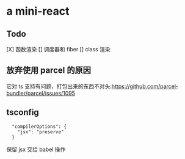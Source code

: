 # a mini-react

## Todo

[X] 函数渲染
[] 调度器和 fiber
[] class 渲染

## 放弃使用 parcel 的原因

它对 ts 支持有问题，打包出来的东西不对头:https://github.com/parcel-bundler/parcel/issues/1095

## tsconfig

```
  "compilerOptions": {
    "jsx": "preserve"
  }
```

保留 jsx 交给 babel 操作
